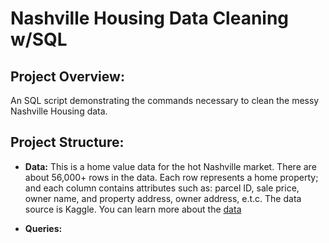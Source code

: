 # Nashville Housing Data Cleaning w/SQL


## Project Overview:
An SQL script demonstrating the commands necessary to clean the messy Nashville Housing data.


## Project Structure:

- **Data:** This is a home value data for the hot Nashville market. There are about 56,000+ rows in the data. Each row represents a home property; and each column contains attributes such as: parcel ID, sale price, owner name, and property address, owner address, e.t.c. The data source is Kaggle. You can learn more about the [data](https://www.kaggle.com/datasets/tmthyjames/nashville-housing-data)

- **Queries:**
